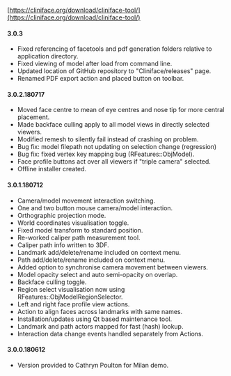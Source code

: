[https://cliniface.org/download/cliniface-tool/](https://cliniface.org/download/cliniface-tool/)

#### 3.0.3
- Fixed referencing of facetools and pdf generation folders relative to application directory.
- Fixed viewing of model after load from command line.
- Updated location of GitHub repository to "Cliniface/releases" page.
- Renamed PDF export action and placed button on toolbar.


#### 3.0.2.180717
- Moved face centre to mean of eye centres and nose tip for more central placement.
- Made backface culling apply to all model views in directly selected viewers.
- Modified remesh to silently fail instead of crashing on problem.
- Bug fix: model filepath not updating on selection change (regression)
- Bug fix: fixed vertex key mapping bug (RFeatures::ObjModel).
- Face profile buttons act over all viewers if "triple camera" selected.
- Offline installer created.

#### 3.0.1.180712
- Camera/model movement interaction switching.
- One and two button mouse camera/model interaction.
- Orthographic projection mode.
- World coordinates visualisation toggle.
- Fixed model transform to standard position.
- Re-worked caliper path measurement tool.
- Caliper path info written to 3DF.
- Landmark add/delete/rename included on context menu.
- Path add/delete/rename included on context menu.
- Added option to synchronise camera movement between viewers.
- Model opacity select and auto semi-opacity on overlap.
- Backface culling toggle.
- Region select visualisation now using RFeatures::ObjModelRegionSelector.
- Left and right face profile view actions.
- Action to align faces across landmarks with same names.
- Installation/updates using Qt based maintenance tool.
- Landmark and path actors mapped for fast (hash) lookup.
- Interaction data change events handled separately from Actions.

#### 3.0.0.180612
- Version provided to Cathryn Poulton for Milan demo.
